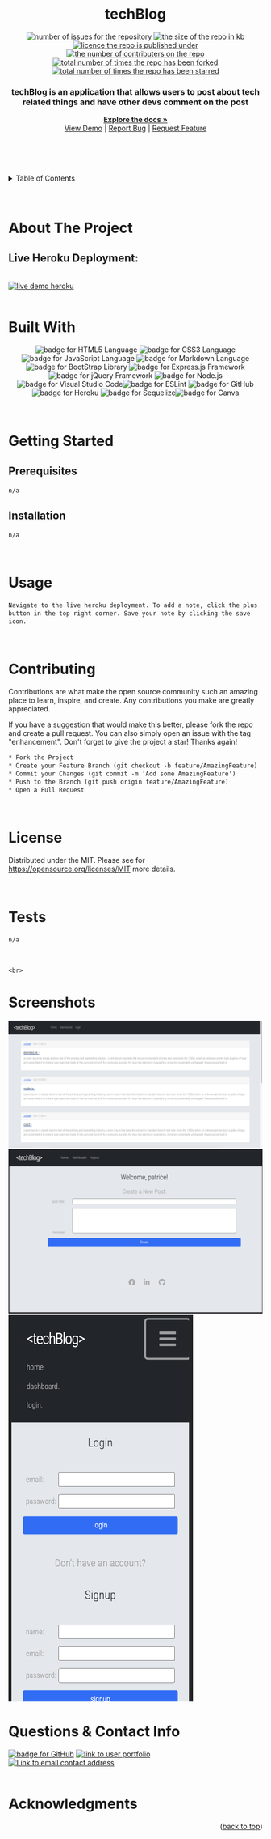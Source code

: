 
  <h1 style="text-align: center;">techBlog</h1>

  <p style="text-align: center;">
  <a href="https://github.com/patricktheodore/mvc-tech-blog/issues"><img alt="number of issues for the repository" src="https://img.shields.io/github/issues/patricktheodore/mvc-tech-blog?color=red&label=Issues&style=for-the-badge" target="_blank" /></a>
  <a href="https://github.com/patricktheodore/mvc-tech-blog"><img alt="the size of the repo in kb" src="https://img.shields.io/github/repo-size/patricktheodore/mvc-tech-blog?color=orange&label=Repo-Size&style=for-the-badge" target="_blank" /></a>
  <a href="https://opensource.org/licenses/MIT"><img alt="licence the repo is published under" src="https://img.shields.io/badge/License-MIT-yellow?style=for-the-badge" target="_blank" /></a>
  <a href="https://github.com/patricktheodore/mvc-tech-blog/graphs/contributers"><img alt="the number of contributers on the repo" src="https://img.shields.io/github/contributors/patricktheodore/mvc-tech-blog?color=brightgreen&label=Contributors&style=for-the-badge" target="_blank" /></a>
  <a href="https://github.com/patricktheodore/mvc-tech-blog/network/members"><img alt="total number of times the repo has been forked" src="https://img.shields.io/github/forks/patricktheodore/mvc-tech-blog?color=blue&label=Forks&style=for-the-badge" target="_blank" /></a>
  <a href="https://github.com/patricktheodore/mvc-tech-blog/stargazers"><img alt="total number of times the repo has been starred" src="https://img.shields.io/github/stars/patricktheodore/mvc-tech-blog?color=blueviolet&label=Stars&style=for-the-badge" target="_blank" /></a>
  </p>

  <div style="text-align: center;">
    <p>
      <h3>techBlog is an application that allows users to post about tech related things and have other devs comment on the post</h3>
      <a href="https://github.com/patricktheodore/mvc-tech-blog"><strong>Explore the docs »</strong></a>
      <br />
      <a href="https://intense-coast-20121.herokuapp.com/">View Demo</a>
       | 
      <a href="https://github.com/patricktheodore/mvc-tech-blog/issues">Report Bug</a>
       | 
      <a href="https://github.com/patricktheodore/mvc-tech-blog/issues">Request Feature</a>
    </p>
  </div>

  <br>
  <br>
  
  

  <br />
  <br />
  
  <!-- TABLE OF CONTENTS -->
  <details>
    <summary>Table of Contents</summary>
    <ul>
      <li>
        <a href="#about-the-project">About The Project</a>
        <ul>
          <li><a href="#built-with">Built With</a></li>
        </ul>
      </li>
      <li>
        <a href="#getting-started">Getting Started</a>
        <ul>
          <li><a href="#prerequisites">Prerequisites</a></li>
          <li><a href="#installation">Installation</a></li>
        </ul>
      </li>
      <li><a href="#usage">Usage</a></li>
      <li><a href="#contributing">Contributing</a></li>
      <li><a href="#license">License</a></li>
      <li><a href="#contact">Contact</a></li>
      <li><a href="#acknowledgments">Acknowledgments</a></li>
    </ul>
  </details>

  <br />
  <br />
  
  
  
  <!-- ABOUT THE PROJECT -->
  # About The Project

  ## Live Heroku Deployment: 
  <br>
<a href="https://intense-coast-20121.herokuapp.com/">
  <img alt="live demo heroku" src="https://img.shields.io/badge/Demo-Heroku-430098?style=for-the-badge&logo=heroku&logoColor=white" target="_blank" /></a>
  
  </br>
  

  </br> 

  # Built With
  <p style="text-align: center;">
  <a><img alt="badge for HTML5 Language" src="https://img.shields.io/badge/html5-%23E34F26.svg?style=for-the-badge&logo=html5&logoColor=white" target="_blank" /></a>
<a><img alt="badge for CSS3 Language" src="https://img.shields.io/badge/css3-%231572B6.svg?style=for-the-badge&logo=css3&logoColor=white" target="_blank" /></a>
<a><img alt="badge for JavaScript Language" src="https://img.shields.io/badge/javascript-%23323330.svg?style=for-the-badge&logo=javascript&logoColor=%23F7DF1E" target="_blank" /></a>
<a><img alt="badge for Markdown Language" src="https://img.shields.io/badge/markdown-%23000000.svg?style=for-the-badge&logo=markdown&logoColor=white" target="_blank" /></a><a><img alt="badge for BootStrap Library" src="https://img.shields.io/badge/bootstrap-%23563D7C.svg?style=for-the-badge&logo=bootstrap&logoColor=white" target="_blank" /></a>
<a><img alt="badge for Express.js Framework" src="https://img.shields.io/badge/express.js-%23404d59.svg?style=for-the-badge&logo=express&logoColor=%2361DAFB" target="_blank" /></a>
<a><img alt="badge for jQuery Framework" src="https://img.shields.io/badge/jquery-%230769AD.svg?style=for-the-badge&logo=jquery&logoColor=white" target="_blank" /></a>
<a><img alt="badge for Node.js" src="https://img.shields.io/badge/node.js-6DA55F?style=for-the-badge&logo=node.js&logoColor=white" target="_blank" /></a><a><img alt="badge for Visual Studio Code" src="https://img.shields.io/badge/Visual%20Studio%20Code-0078d7.svg?style=for-the-badge&logo=visual-studio-code&logoColor=white" target="_blank" /></a><a><img alt="badge for ESLint" src="https://img.shields.io/badge/ESLint-4B3263?style=for-the-badge&logo=eslint&logoColor=white" target="_blank" /></a>
<a><img alt="badge for GitHub" src="https://img.shields.io/badge/github-%23121011.svg?style=for-the-badge&logo=github&logoColor=white" target="_blank" /></a>
<a><img alt="badge for Heroku" src="https://img.shields.io/badge/heroku-%23430098.svg?style=for-the-badge&logo=heroku&logoColor=white" target="_blank" /></a>
<a><img alt="badge for Sequelize" src="https://img.shields.io/badge/Sequelize-52B0E7?style=for-the-badge&logo=Sequelize&logoColor=white" target="_blank" /></a><a><img alt="badge for Canva" src="https://img.shields.io/badge/Canva-%2300C4CC.svg?style=for-the-badge&logo=Canva&logoColor=white" target="_blank" /></a>


  </p>

  
  </br>
  
  <!-- GETTING STARTED -->
  # Getting Started
  
  ## Prerequisites
    n/a
  
  ## Installation
    n/a

  <br>

  <!-- USAGE EXAMPLES -->
  # Usage
    Navigate to the live heroku deployment. To add a note, click the plus button in the top right corner. Save your note by clicking the save icon. 
  
  <br>

  <!-- CONTRIBUTING -->
  # Contributing
  Contributions are what make the open source community such an amazing place to learn, inspire, and create. Any contributions you make are greatly appreciated.
    
  If you have a suggestion that would make this better, please fork the repo and create a pull request. You can also simply open an issue with the tag "enhancement". Don't forget to give the project a star! Thanks again!
    
    * Fork the Project
    * Create your Feature Branch (git checkout -b feature/AmazingFeature)
    * Commit your Changes (git commit -m 'Add some AmazingFeature')
    * Push to the Branch (git push origin feature/AmazingFeature)
    * Open a Pull Request
  
  <br>

  <!-- LICENSE -->
  # License
  Distributed under the MIT. Please see for https://opensource.org/licenses/MIT more details. 

  <br>

  <!-- TEST -->
  # Tests
    n/a
  
  <br>

    <br>

  # Screenshots

  ![Home Page](./assets/Screen%20Shot%202021-11-29%20at%2012.54.18%20am.png)
  ![Dashboard](./assets/Screen%20Shot%202021-11-29%20at%205.40.36%20pm.png)
  ![Login](./assets/Screen%20Shot%202021-11-29%20at%205.39.47%20pm.png)

  <!-- QUESTIONS & CONTACT -->
  # Questions & Contact Info
  <a href="https://github.com/patricktheodore"><img alt="badge for GitHub" src="https://img.shields.io/badge/github-%23121011.svg?style=for-the-badge&logo=github&logoColor=white" target="_blank" /></a>
  <a href="https://patricktheodore.github.io/patricktheodore-portfolio/"><img alt="link to user portfolio" src="https://img.shields.io/static/v1?label=PORTFOLIO&message=patricktheodore&color=green&style=for-the-badge" target="_blank" /></a>  
  <a href="mailto:patricktheodoresara@gmail.com"><img alt="Link to email contact address" src="https://img.shields.io/badge/Gmail-D14836?style=for-the-badge&logo=gmail&logoColor=white"/></a>  
  <br>
  
  <!-- ACKNOWLEDGMENTS -->
  # Acknowledgments
  
  <p align="right">(<a href="#top">back to top</a>)</p>  
